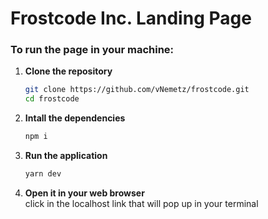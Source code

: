 # Frostcode Inc. Landing Page

### To run the page in your machine:
1. **Clone the repository**  
   ```sh
   git clone https://github.com/vNemetz/frostcode.git
   cd frostcode
   ```
2. **Intall the dependencies**
   ```sh
   npm i
   ```
3. **Run the application**
   ```sh
   yarn dev
   ```
4. **Open it in your web browser** <br> click in the localhost link that will pop up in your terminal
